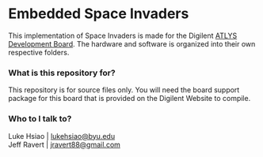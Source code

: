 # Embedded Space Invaders #

This implementation of Space Invaders is made for the Digilent [ATLYS Development Board](http://www.digilentinc.com/Products/Detail.cfm?NavPath=2,400,836&Prod=ATLYS&CFID=6868855&CFTOKEN=8a46aff22a6e7e36-78556F94-5056-0201-024A395AE56BA1E9). The hardware and software is organized into their own respective folders.


### What is this repository for? ###

This repository is for source files only.
You will need the board support package for this board that is provided on the Digilent Website to compile.

### Who to I talk to? ###
Luke Hsiao | lukehsiao@byu.edu  
Jeff Ravert | jravert88@gmail.com 
